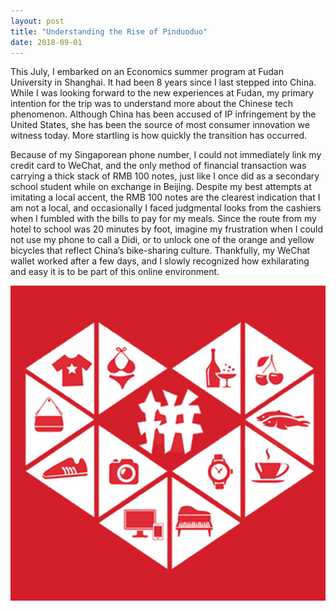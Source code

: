 ```yaml
---
layout: post
title: "Understanding the Rise of Pinduoduo"
date: 2018-09-01
---
```


This July, I embarked on an Economics summer program at Fudan University in Shanghai. It had been 8 years since I last stepped into China. While I was looking forward to the new experiences at Fudan, my primary intention for the trip was to understand more about the Chinese tech phenomenon. Although China has been accused of IP infringement by the United States, she has been the source of most consumer innovation we witness today. More startling is how quickly the transition has occurred.

Because of my Singaporean phone number, I could not immediately link my credit card to WeChat, and the only method of financial transaction was carrying a thick stack of RMB 100 notes, just like I once did as a secondary school student while on exchange in Beijing. Despite my best attempts at imitating a local accent, the RMB 100 notes are the clearest indication that I am not a local, and occasionally I faced judgmental looks from the cashiers when I fumbled with the bills to pay for my meals. Since the route from my hotel to school was 20 minutes by foot, imagine my frustration when I could not use my phone to call a Didi, or to unlock one of the orange and yellow bicycles that reflect China’s bike-sharing culture. Thankfully, my WeChat wallet worked after a few days, and I slowly recognized how exhilarating and easy it is to be part of this online environment.

![pinduoduo](pinduoduo.jpg)
